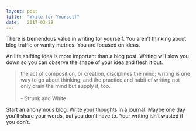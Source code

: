 ```yaml
---
layout: post
title:  "Write for Yourself"
date:   2017-03-29
---
```


There is tremendous value in writing for yourself.
You aren’t thinking about blog traffic or vanity metrics. You are focused on ideas.

An life shifting idea is more important than a blog post.
Writing will slow you down so you can observe the shape of your idea and flesh it out.

>the act of composition, or creation, disciplines the mind; writing is one way to go about thinking, and the practice and habit of writing not only drain the mind but supply it, too. <br><br> - Strunk and White


Start an anonymous blog.
Write your thoughts in a journal.
Maybe one day you'll share your words, but you don’t have to.
Your writing isn’t wasted if you don’t.
